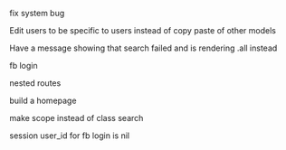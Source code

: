 fix system bug

Edit users to be specific to users instead of copy paste of other models

Have a message showing that search failed and is rendering .all instead

fb login

nested routes


build a homepage


make scope instead of class search


session user_id for fb login is nil